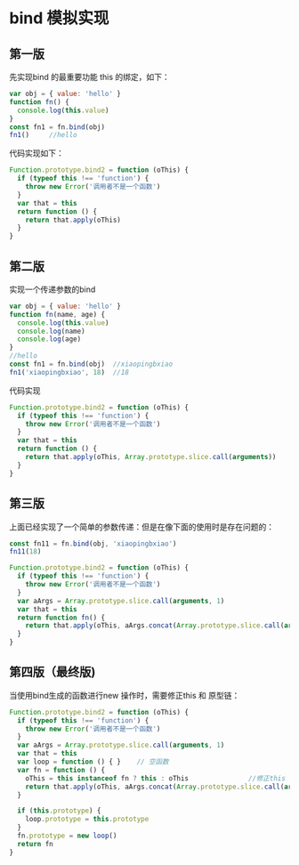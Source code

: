 # bind 模拟实现
## 第一版
先实现bind 的最重要功能 this 的绑定，如下：
```js
var obj = { value: 'hello' }
function fn() {
  console.log(this.value)
}
const fn1 = fn.bind(obj)
fn1()     //hello
```
代码实现如下：
```javascript
Function.prototype.bind2 = function (oThis) {
  if (typeof this !== 'function') {
    throw new Error('调用者不是一个函数')
  }
  var that = this
  return function () {
    return that.apply(oThis)
  }
}
```
## 第二版
实现一个传递参数的bind
```javascript
var obj = { value: 'hello' }
function fn(name, age) {
  console.log(this.value)   
  console.log(name)
  console.log(age)
}
//hello
const fn1 = fn.bind(obj)  //xiaopingbxiao
fn1('xiaopingbxiao', 18)  //18
```
代码实现
```javascript
Function.prototype.bind2 = function (oThis) {
  if (typeof this !== 'function') {
    throw new Error('调用者不是一个函数')
  }
  var that = this
  return function () {
    return that.apply(oThis, Array.prototype.slice.call(arguments))
  }
}
```
## 第三版
上面已经实现了一个简单的参数传递：但是在像下面的使用时是存在问题的：
```javascript
const fn11 = fn.bind(obj, 'xiaopingbxiao')
fn11(18)
```
```javascript
Function.prototype.bind2 = function (oThis) {
  if (typeof this !== 'function') {
    throw new Error('调用者不是一个函数')
  }
  var aArgs = Array.prototype.slice.call(arguments, 1)
  var that = this
  return function fn() {
    return that.apply(oThis, aArgs.concat(Array.prototype.slice.call(arguments)))
  }
}
```
## 第四版（最终版)
当使用bind生成的函数进行new 操作时，需要修正this 和 原型链：
```javascript
Function.prototype.bind2 = function (oThis) {
  if (typeof this !== 'function') {
    throw new Error('调用者不是一个函数')
  }
  var aArgs = Array.prototype.slice.call(arguments, 1)
  var that = this
  var loop = function () { }	// 空函数
  var fn = function () {
    oThis = this instanceof fn ? this : oThis				//修正this 新增
    return that.apply(oThis, aArgs.concat(Array.prototype.slice.call(arguments)))
  }

  if (this.prototype) {
    loop.prototype = this.prototype
  }
  fn.prototype = new loop()
  return fn
}
```
<Gitalk></Gitalk>
